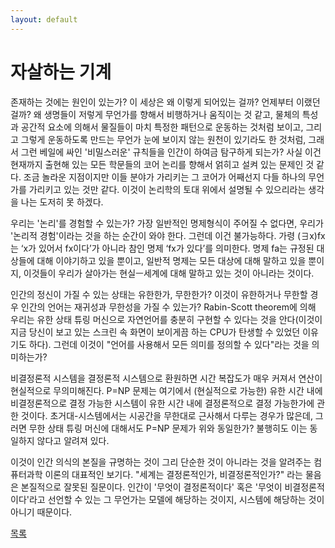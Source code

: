 ```yaml
---
layout: default
---
```

# 자살하는 기계

존재하는 것에는 원인이 있는가? 이 세상은 왜 이렇게 되어있는 걸까? 언제부터 이랬던 걸까? 왜 생명들이 저렇게 무언가를 향해서 비행하거나 움직이는 것 같고, 물체의 특성과 공간적 요소에 의해서 물질들이 마치 특정한 패턴으로 운동하는 것처럼 보이고, 그리고 그렇게 운동하도록 만드는 무언가 눈에 보이지 않는 원천이 있기라도 한 것처럼, 그래서 그런 베일에 싸인 '비밀스러운' 규칙들을 인간이 하여금 탐구하게 되는가? 사실 이건 현재까지 출현해 있는 모든 학문들의 코어 논리를 향해서 얽히고 설켜 있는 문제인 것 같다. 조금 놀라운 지점이지만 이들 분야가 가리키는 그 코어가 어째선지 다들 하나의 무언가를 가리키고 있는 것만 같다. 이것이 논리학의 토대 위에서 설명될 수 있으리라는 생각을 나는 도저히 못 하겠다.   

우리는 '논리'를 경험할 수 있는가? 가장 일반적인 명제형식이 주어질 수 없다면, 우리가 '논리적 경험'이라는 것을 하는 순간이 와야 한다. 그런데 이건 불가능하다. 가령 (∃x)fx는 ‘x가 있어서 fx이다’가 아니라 참인 명제 ‘fx가 있다’를 의미한다. 명제 fa는 규정된 대상들에 대해 이야기하고 있을 뿐이고, 일반적 명제는 모든 대상에 대해 말하고 있을 뿐이지, 이것들이 우리가 살아가는 현실ㅡ세계에 대해 말하고 있는 것이 아니라는 것이다. ​  

인간의 정신이 가질 수 있는 상태는 유한한가, 무한한가? 이것이 유한하거나 무한할 경우 인간의 언어는 재귀성과 무한성을 가질 수 있는가? Rabin-Scott theorem에 의해 우리는 유한 상태 튜링 머신으로 자연언어를 충분히 구현할 수 있다는 것을 안다(이것이 지금 당신이 보고 있는 스크린 속 화면이 보이게끔 하는 CPU가 탄생할 수 있었던 이유기도 하다). 그런데 이것이 "언어를 사용해서 모든 의미를 정의할 수 있다"라는 것을 의미하는가?  

비결정론적 시스템을 결정론적 시스템으로 환원하면 시간 복잡도가 매우 커져서 연산이 현실적으로 무의미해진다. P=NP 문제는 여기에서 (현실적으로 가능한) 유한 시간 내에 비결정론적으로 결정 가능한 시스템이 유한 시간 내에 결정론적으로 결정 가능한가에 관한 것이다. 초거대-시스템에서는 시공간을 무한대로 근사해서 다루는 경우가 많은데, 그러면 무한 상태 튜링 머신에 대해서도 P=NP 문제가 위와 동일한가? 불행히도 이는 동일하지 않다고 알려져 있다.  

이것이 인간 의식의 본질을 규명하는 것이 그리 단순한 것이 아니라는 것을 알려주는 컴퓨터과학 이론의 대표적인 보기다. "세계는 결정론적인가, 비결정론적인가?" 라는 물음은 본질적으로 잘못된 질문이다. 인간이 '무엇이 결정론적이다' 혹은 '무엇이 비결정론적이다'라고 선언할 수 있는 그 무언가는 모델에 해당하는 것이지, 시스템에 해당하는 것이 아니기 때문이다.



<div class="pagination">
  <a href="{{ '/List/SM/sm.html' | relative_url }}" class="prev-button" data-turbo="true">목록</a>
</div>